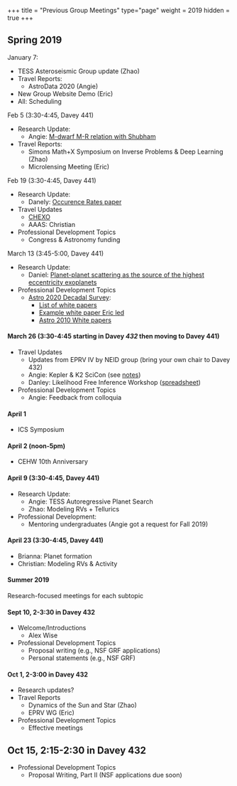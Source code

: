 +++
title = "Previous Group Meetings"
type="page"
weight = 2019
hidden = true
+++

## Spring 2019

January 7:  

   + TESS Asteroseismic Group update (Zhao)
   + Travel Reports:
      - AstroData 2020 (Angie)
   + New Group Website Demo (Eric)
   + All:  Scheduling

Feb 5 (3:30-4:45, Davey 441)

   + Research Update:
      - Angie: [M-dwarf M-R relation with Shubham](https://arxiv.org/abs/1903.00042)
   + Travel Reports:
      - Simons Math+X Symposium on Inverse Problems & Deep Learning (Zhao)
      - Microlensing Meeting (Eric)

Feb 19 (3:30-4:45,  Davey 441)

   + Research Update:
      - Danely: [Occurence Rates paper](https://arxiv.org/abs/1902.01417)
   + Travel Updates
      - [CHEXO](http://chexo.org/)
      - AAAS: Christian
   + Professional Development Topics
      - Congress & Astronomy funding

March 13 (3:45-5:00, Davey 441)

- Research Update:
   - Daniel:  [Planet-planet scattering as the source of the highest eccentricity exoplanets](https://arxiv.org/abs/1903.02564)
- Professional Development Topics
   - [Astro 2020 Decadal Survey](http://sites.nationalacademies.org/SSB/CurrentProjects/SSB_185159#community_input):
       - [List of white papers](https://data.surveygizmo.com/reportsview/?key=623127-8873173-ca931dd9d8f235b18a2ca979abc3ff0d&realtime=true)
       - [Example white paper Eric led](http://surveygizmoresponseuploads.s3.amazonaws.com/fileuploads/623127/4458621/54-358541935dc2dcd55feeec07a46c87ea_FordEricB1.pdf)
       - [Astro 2010 White papers](http://sites.nationalacademies.org/BPA/BPA_050603)

#### March 26 (3:30-4:45 starting in Davey *432* then moving to Davey 441)

- Travel Updates
   - Updates from EPRV IV by NEID group (bring your own chair to Davey 432)
   - Angie: Kepler & K2 SciCon (see [notes](meetings/keplerk2_201903))
   - Danley: Likelihood Free Inference Workshop ([spreadsheet](https://nam01.safelinks.protection.outlook.com/?url=https%3A%2F%2Fdocs.google.com%2Fspreadsheets%2Fd%2F1nF2s-SpI8Rw1567nZVWaP5I9Cf0uARsY37ZmqkD0XAM%2Fedit%3Fusp%3Dsharing&data=02%7C01%7Cebf11%40psu.edu%7C181b216c7b5647b6a67208d6b22e7d7a%7C7cf48d453ddb4389a9c1c115526eb52e%7C0%7C0%7C636892310086465067&sdata=6jdEbnFCyQCTv4hVHoTcw5mG2XGoIV72uVuZPH387mo%3D&reserved=0))
- Professional Development Topics
   - Angie: Feedback from colloquia


#### April 1

+ ICS Symposium

#### April 2 (noon-5pm)

+ CEHW 10th Anniversary

#### April 9 (3:30-4:45, Davey 441)

+ Research Update:
   - Angie: TESS Autoregressive Planet Search
   - Zhao:  Modeling RVs + Tellurics
+ Professional Development:
   - Mentoring undergraduates (Angie got a request for Fall 2019)

#### April 23 (3:30-4:45, Davey 441)
   - Brianna: Planet formation
   - Christian:  Modeling RVs & Activity

#### Summer 2019
Research-focused meetings for each subtopic

#### Sept 10, 2-3:30 in Davey 432
- Welcome/Introductions
	- Alex Wise
- Professional Development Topics
	- Proposal writing (e.g., NSF GRF applications)
	- Personal statements (e.g., NSF GRF)

#### Oct 1, 2-3:00 in Davey 432
- Research updates?
- Travel Reports
   - Dynamics of the Sun and Star (Zhao)
   - EPRV WG (Eric)
- Professional Development Topics
   - Effective meetings

## Oct 15, 2:15-2:30 in Davey 432
- Professional Development Topics
   - Proposal Writing, Part II (NSF applications due soon)


